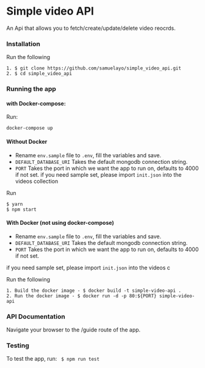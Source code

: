 # Simple video API
An Api that allows you to fetch/create/update/delete video reocrds.


### Installation 
Run the following 
```
1. $ git clone https://github.com/samuelayo/simple_video_api.git
2. $ cd simple_video_api

```

### Running the app

#### with Docker-compose:

Run:

```
docker-compose up
```

#### Without Docker

- Rename `env.sample` file to `.env`, fill the variables and save.
- `DEFAULT_DATABASE_URI` Takes the default mongodb connection string.
- `PORT` Takes the port in which we want the app to run on, defaults to 4000 if not set.
if you need sample set, please import `init.json` into the videos collection

Run
```
$ yarn 
$ npm start
```


#### With Docker (not using docker-compose)

- Rename `env.sample` file to `.env`, fill the variables and save.
- `DEFAULT_DATABASE_URI` Takes the default mongodb connection string.
- `PORT` Takes the port in which we want the app to run on, defaults to 4000 if not set.

if you need sample set, please import `init.json` into the videos c

Run the following
```
1. Build the docker image - $ docker build -t simple-video-api .
2. Run the docker image - $ docker run -d -p 80:${PORT} simple-video-api

```

### API Documentation
Navigate your browser to the /guide route of the app.

### Testing
To test the app, run:
` $ npm run test`
